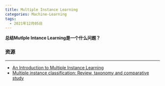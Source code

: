 ```yaml
---
title: Multiple Instance Learning
categories: Machine-Learning
tags:
  - 2021年12月05日
---
```


**总结Mutlple Intance Learning是一个什么问题？**

### 资源

___

* [An Introduction to Multiple Instance Learning](https://nilg.ai/blog/202105/an-introduction-to-multiple-instance-learning/)
* [Multiple instance classification: Review, taxonomy
and comparative study](https://www.sciencedirect.com/science/article/pii/S0004370213000581)
